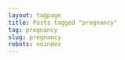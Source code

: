 ```yaml
---
layout: tagpage
title: Posts tagged "pregnancy"
tag: pregnancy
slug: pregnancy
robots: noindex
---
```

